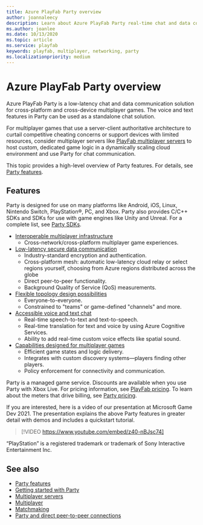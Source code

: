 ```yaml
---
title: Azure PlayFab Party overview
author: joannaleecy
description: Learn about Azure PlayFab Party real-time chat and data communication libraries for your game.
ms.author: joanlee
ms.date: 10/13/2020
ms.topic: article
ms.service: playfab
keywords: playfab, multiplayer, networking, party
ms.localizationpriority: medium
---
```


# Azure PlayFab Party overview

Azure PlayFab Party is a low-latency chat and data communication solution for cross-platform and cross-device multiplayer games. The voice and text features in Party can be used as a standalone chat solution.

For multiplayer games that use a server-client authoritative architecture to curtail competitive cheating concerns or support devices with limited resources, consider multiplayer servers like [PlayFab multiplayer servers](../servers/index.md) to host custom, dedicated game logic in a dynamically scaling cloud environment and use Party for chat communication.

This topic provides a high-level overview of Party features. For details, see [Party features](party-features.md).  

## Features

Party is designed for use on many platforms like Android, iOS, Linux, Nintendo Switch, PlayStation&#174;, PC, and Xbox. Party also provides C/C++ SDKs and SDKs for use with game engines like Unity and Unreal. For a complete list, see [Party SDKs](party-sdks.md).

* [Interoperable multiplayer infrastructure](party-features.md#interoperable-multiplayer-infrastructure)
    * Cross-network/cross-platform multiplayer game experiences.
* [Low-latency secure data communication](party-features.md#low-latency-secure-data-communication)
    * Industry-standard encryption and authentication.
    * Cross-platform mesh: automatic low-latency cloud relay or select regions yourself, choosing from Azure regions distributed across the globe
    * Direct peer-to-peer functionality.
    * Background Quality of Service (QoS) measurements.
* [Flexible topology design possibilities](party-features.md#flexible-topology-design-possibilities)
    * Everyone-to-everyone.
    * Constrained to "teams" or game-defined "channels" and more.
* [Accessible voice and text chat](party-features.md#accessible-voice-and-text-chat)
    * Real-time speech-to-text and text-to-speech.
    * Real-time translation for text and voice by using Azure Cognitive Services.
    * Ability to add real-time custom voice effects like spatial sound.
* [Capabilities designed for multiplayer games](party-features.md#capabilities-designed-for-multiplayer-games)
    * Efficient game states and logic delivery.
    * Integrates with custom discovery systems&mdash;players finding other players.
    * Policy enforcement for connectivity and communication.

Party is a managed game service. Discounts are available when you use Party with Xbox Live. For pricing information, see [PlayFab pricing](https://playfab.com/pricing/). To learn about the meters that drive billing, see [Party pricing](pricing.md).

If you are interested, here is a video of our presentation at Microsoft Game Dev 2021. The presentation explains the above Party features in greater detail with demos and includes a quickstart tutorial. 

> [!VIDEO https://www.youtube.com/embed/z40-nBJsc74]

“PlayStation” is a registered trademark or trademark of Sony Interactive Entertainment Inc.

## See also

* [Party features](party-features.md)
* [Getting started with Party](party-getting-started.md)
* [Multiplayer servers](../servers/index.md)
* [Multiplayer](../mpintro.md)
* [Matchmaking](../matchmaking/index.md)
* [Party and direct peer-to-peer connections](concepts-direct-peer-connectivity.md)
